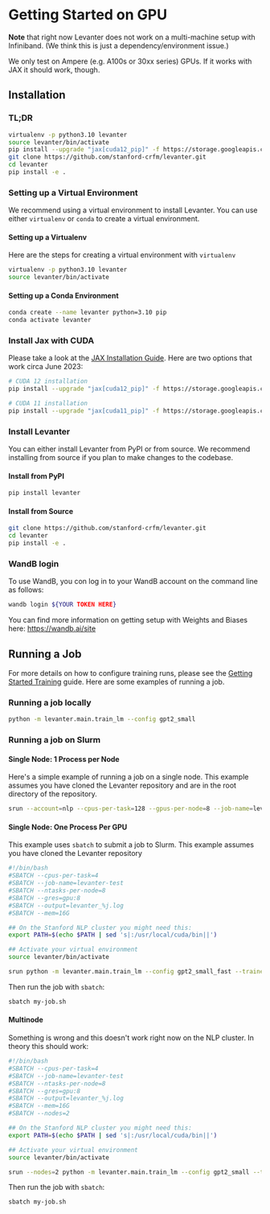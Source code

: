 # Getting Started on GPU

**Note** that right now Levanter does not work on a multi-machine setup with Infiniband. (We think this is just a dependency/environment issue.)

We only test on Ampere (e.g. A100s or 30xx series)  GPUs. If it works with JAX it should work, though.


## Installation

### TL;DR

```bash
virtualenv -p python3.10 levanter
source levanter/bin/activate
pip install --upgrade "jax[cuda12_pip]" -f https://storage.googleapis.com/jax-releases/jax_cuda_releases.html
git clone https://github.com/stanford-crfm/levanter.git
cd levanter
pip install -e .
```

### Setting up a Virtual Environment

We recommend using a virtual environment to install Levanter.
You can use either `virtualenv` or `conda` to create a virtual environment.

#### Setting up a Virtualenv

Here are the steps for creating a virtual environment with `virtualenv`

```bash
virtualenv -p python3.10 levanter
source levanter/bin/activate
```

#### Setting up a Conda Environment

```bash
conda create --name levanter python=3.10 pip
conda activate levanter
```
### Install Jax with CUDA

Please take a look at the [JAX Installation Guide](https://github.com/google/jax#pip-installation-gpu-cuda-installed-via-pip-easier). Here are two options that work circa June 2023:

```bash
# CUDA 12 installation
pip install --upgrade "jax[cuda12_pip]" -f https://storage.googleapis.com/jax-releases/jax_cuda_releases.html

# CUDA 11 installation
pip install --upgrade "jax[cuda11_pip]" -f https://storage.googleapis.com/jax-releases/jax_cuda_releases.html
```

### Install Levanter

You can either install Levanter from PyPI or from source. We recommend installing from source if you plan to make changes to the codebase.

#### Install from PyPI

```bash
pip install levanter
```

#### Install from Source

```bash
git clone https://github.com/stanford-crfm/levanter.git
cd levanter
pip install -e .
```

### WandB login

To use WandB, you con log in to your WandB account on the command line as follows:
```bash
wandb login ${YOUR TOKEN HERE}
```
You can find more information on getting setup with Weights and Biases here: https://wandb.ai/site


## Running a Job

For more details on how to configure training runs, please see the [Getting Started Training](Getting-Started-Training.md) guide.
Here are some examples of running a job.

### Running a job locally

```bash
python -m levanter.main.train_lm --config gpt2_small
```

### Running a job on Slurm

#### Single Node: 1 Process per Node

Here's a simple example of running a job on a single node. This example assumes you have cloned the Levanter repository
and are in the root directory of the repository.

```bash
srun --account=nlp --cpus-per-task=128 --gpus-per-node=8 --job-name=levanter-multi-1 --mem=1000G  --open-mode=append --partition=sphinx --time=14-0 infra/run-slurm.sh python src/levanter/main/train_lm.py --config_path config/gpt2_small.yaml
```

#### Single Node: One Process Per GPU

This example uses `sbatch` to submit a job to Slurm. This example assumes you have cloned the Levanter repository

```bash
#!/bin/bash
#SBATCH --cpus-per-task=4
#SBATCH --job-name=levanter-test
#SBATCH --ntasks-per-node=8
#SBATCH --gres=gpu:8
#SBATCH --output=levanter_%j.log
#SBATCH --mem=16G

## On the Stanford NLP cluster you might need this:
export PATH=$(echo $PATH | sed 's|:/usr/local/cuda/bin||')

## Activate your virtual environment
source levanter/bin/activate

srun python -m levanter.main.train_lm --config gpt2_small_fast --trainer.per_device_parallelism -1
```

Then run the job with `sbatch`:

```bash
sbatch my-job.sh
```

#### Multinode

Something is wrong and this doesn't work right now on the NLP cluster. In theory this should work:

```bash
#!/bin/bash
#SBATCH --cpus-per-task=4
#SBATCH --job-name=levanter-test
#SBATCH --ntasks-per-node=8
#SBATCH --gres=gpu:8
#SBATCH --output=levanter_%j.log
#SBATCH --mem=16G
#SBATCH --nodes=2

## On the Stanford NLP cluster you might need this:
export PATH=$(echo $PATH | sed 's|:/usr/local/cuda/bin||')

## Activate your virtual environment
source levanter/bin/activate

srun --nodes=2 python -m levanter.main.train_lm --config gpt2_small --trainer.per_device_parallelism -1
```

Then run the job with `sbatch`:

```bash
sbatch my-job.sh
```

